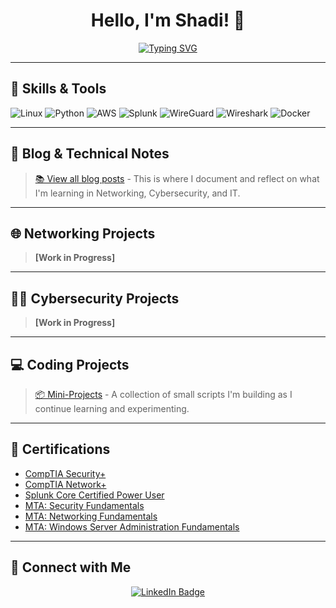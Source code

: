 <h1 align="center">Hello, I'm Shadi! 👋</h1>

<p align="center">
  <a href="https://git.io/typing-svg">
    <img src="https://readme-typing-svg.demolab.com?font=Space+Grotesk&size=40&duration=2600&pause=1000&color=F71E1E&center=true&vCenter=true&width=800&height=200&lines=IT%2C+Networking+%26+Cybersecurity+Enthusiast;Welcome+to+My+Portfolio!" alt="Typing SVG" />
  </a>
</p>

---

## 🔧 Skills & Tools

![Linux](https://img.shields.io/badge/Linux-FCC624?style=flat&logo=linux&logoColor=black)
![Python](https://img.shields.io/badge/Python-3776AB?style=flat&logo=python&logoColor=white)
![AWS](https://img.shields.io/badge/-black?logo=amazonwebservices&logoSize=auto)
![Splunk](https://img.shields.io/badge/-orange?logo=splunk&logoSize=auto)
![WireGuard](https://img.shields.io/badge/WireGuard-maroon?style=flat&logo=wireguard&logoColor=white)
![Wireshark](https://img.shields.io/badge/Wireshark-green?style=flat&logo=wireshark&logoColor=white)
![Docker](https://img.shields.io/badge/Docker-blue?logo=docker&logoColor=white)

---

## 🧠 Blog & Technical Notes

> [📚 View all blog posts](https://github.com/ShadiSec/Blog/blob/main/README.md) - This is where I document and reflect on what I'm learning in Networking, Cybersecurity, and IT.

---

## 🌐 Networking Projects

> **[Work in Progress]**

---

## 👨‍💻 Cybersecurity Projects

> **[Work in Progress]**

---

## 💻 Coding Projects

> [📦 Mini-Projects](https://github.com/ShadiSec/Mini-Projects/blob/main/README.md) - A collection of small scripts I'm building as I continue learning and experimenting.

---

## 📜 Certifications

- [CompTIA Security+](https://www.credly.com/badges/789e4020-4a40-4459-921e-76f46e3bea12/public_url)
- [CompTIA Network+](https://www.credly.com/badges/3fb3c49e-d4a4-4588-ac4d-db601d9621ad/public_url)
- [Splunk Core Certified Power User](https://www.credly.com/badges/29c4292a-8984-4e6e-a020-2c3d364297a1/public_url)
- [MTA: Security Fundamentals](https://www.credly.com/badges/bcc1ca91-fa06-4de7-bea5-27cf0ab72af1/public_url)
- [MTA: Networking Fundamentals](https://www.credly.com/badges/f6222a0b-251e-4e27-8930-add86f926848/public_url)
- [MTA: Windows Server Administration Fundamentals](https://www.credly.com/badges/d9bdc644-64f4-485c-aa9b-659480c79660/public_url)

---

## 🤳 Connect with Me

<p align="center">
  <a href="https://www.linkedin.com/in/shadi-al-refaie-547512267/" target="_blank">
    <img src="https://img.shields.io/badge/LinkedIn-0A66C2?style=for-the-badge&logo=linkedin&logoColor=white" alt="LinkedIn Badge"/>
  </a>
</p>
